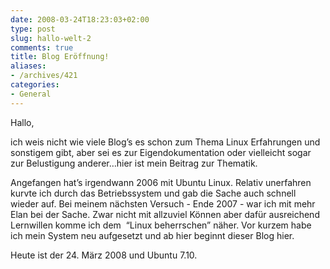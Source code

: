 ```yaml
---
date: 2008-03-24T18:23:03+02:00
type: post
slug: hallo-welt-2
comments: true
title: Blog Eröffnung!
aliases:
- /archives/421
categories:
- General
---
```


Hallo,

ich weis nicht wie viele Blog’s es schon zum Thema Linux Erfahrungen und sonstigem gibt,
aber sei es zur Eigendokumentation oder vielleicht sogar zur Belustigung anderer…hier ist mein Beitrag zur Thematik.

Angefangen hat’s irgendwann 2006 mit Ubuntu Linux. Relativ unerfahren kurvte ich durch das Betriebssystem und gab die
Sache auch schnell wieder auf. Bei meinem nächsten Versuch - Ende 2007 - war ich mit mehr Elan bei der Sache.
Zwar nicht mit allzuviel Können aber dafür ausreichend Lernwillen komme ich dem  “Linux beherrschen” näher.
Vor kurzem habe ich mein System neu aufgesetzt und ab hier beginnt dieser Blog hier.

Heute ist der 24. März 2008 und Ubuntu 7.10.

